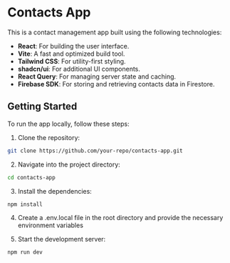 # Contacts App

This is a contact management app built using the following technologies:

- **React**: For building the user interface.
- **Vite**: A fast and optimized build tool.
- **Tailwind CSS**: For utility-first styling.
- **shadcn/ui**: For additional UI components.
- **React Query**: For managing server state and caching.
- **Firebase SDK**: For storing and retrieving contacts data in Firestore.

## Getting Started

To run the app locally, follow these steps:

1. Clone the repository:

```bash
git clone https://github.com/your-repo/contacts-app.git
```

2. Navigate into the project directory:

```bash
cd contacts-app
```

3. Install the dependencies:

```bash
npm install
```

4. Create a .env.local file in the root directory and provide the necessary environment variables

5. Start the development server:

```bash
npm run dev
```

